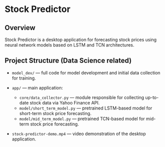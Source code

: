 # Stock Predictor
## Overview  
Stock Predictor is a desktop application for forecasting stock prices using neural network models based on LSTM and TCN architectures.
## Project Structure (Data Science related)
- `model_dev/` — full code for model development and initial data collection for training.

- `app/` — main application:  
  - `core/data_collector.py` — module responsible for collecting up-to-date stock data via Yahoo Finance API.
  - `model/short_term_model.py` — pretrained LSTM-based model for short-term stock price forecasting. 
  - `model/mid_term_model.py` — pretrained TCN-based model for mid-term stock price forecasting.
    
- `stock-predictor-demo.mp4` — video demonstration of the desktop application.
